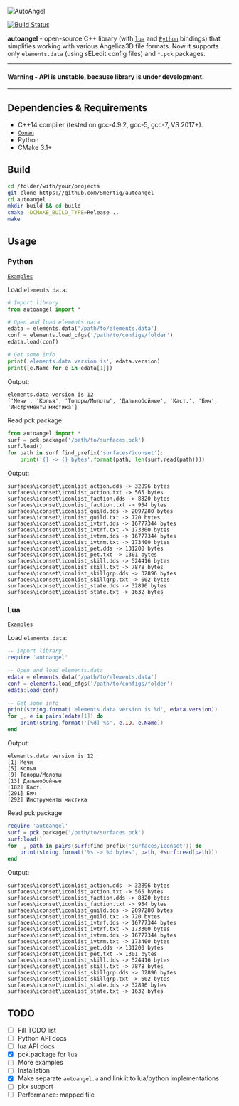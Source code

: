 ![AutoAngel](https://i.imgur.com/Aekz7zn.png)

[![Build Status](https://travis-ci.org/Smertig/autoangel.svg?branch=master)](https://travis-ci.org/Smertig/autoangel)

**autoangel** - open-source C++ library (with [`lua`](https://www.lua.org/) and [`Python`](https://www.python.org/) bindings) that simplifies working with various Angelica3D file formats. Now it supports only `elements.data` (using sELedit config files) and `*.pck` packages.

---

#### Warning - API is unstable, because library is under development.

---

## Dependencies & Requirements
- C++14 compiler (tested on gcc-4.9.2, gcc-5, gcc-7, VS 2017+).
- [`Conan`](https://conan.io/downloads.html)
- Python
- CMake 3.1+



## Build
```sh
cd /folder/with/your/projects
git clone https://github.com/Smertig/autoangel
cd autoangel
mkdir build && cd build
cmake -DCMAKE_BUILD_TYPE=Release ..
make
```

## Usage
### Python

[`Examples`](https://github.com/Smertig/autoangel/tree/master/examples/py)

Load `elements.data`:
```python
# Import library
from autoangel import *

# Open and load elements.data
edata = elements.data('/path/to/elements.data')
conf = elements.load_cfgs('/path/to/configs/folder')
edata.load(conf)

# Get some info
print('elements.data version is', edata.version)
print([e.Name for e in edata[1]])
```

Output:
```
elements.data version is 12
['Мечи', 'Копья', 'Топоры/Молоты', 'Дальнобойные', 'Каст.', 'Бич', 'Инструменты мистика']
```

Read pck package
```python
from autoangel import *
surf = pck.package('/path/to/surfaces.pck')
surf.load()
for path in surf.find_prefix('surfaces/iconset'):
    print('{} -> {} bytes'.format(path, len(surf.read(path))))
```

Output:
```
surfaces\iconset\iconlist_action.dds -> 32896 bytes
surfaces\iconset\iconlist_action.txt -> 565 bytes
surfaces\iconset\iconlist_faction.dds -> 8320 bytes
surfaces\iconset\iconlist_faction.txt -> 954 bytes
surfaces\iconset\iconlist_guild.dds -> 2097280 bytes
surfaces\iconset\iconlist_guild.txt -> 720 bytes
surfaces\iconset\iconlist_ivtrf.dds -> 16777344 bytes
surfaces\iconset\iconlist_ivtrf.txt -> 173300 bytes
surfaces\iconset\iconlist_ivtrm.dds -> 16777344 bytes
surfaces\iconset\iconlist_ivtrm.txt -> 173400 bytes
surfaces\iconset\iconlist_pet.dds -> 131200 bytes
surfaces\iconset\iconlist_pet.txt -> 1301 bytes
surfaces\iconset\iconlist_skill.dds -> 524416 bytes
surfaces\iconset\iconlist_skill.txt -> 7878 bytes
surfaces\iconset\iconlist_skillgrp.dds -> 32896 bytes
surfaces\iconset\iconlist_skillgrp.txt -> 602 bytes
surfaces\iconset\iconlist_state.dds -> 32896 bytes
surfaces\iconset\iconlist_state.txt -> 1632 bytes
```

### Lua

[`Examples`](https://github.com/Smertig/autoangel/tree/master/examples/lua)

Load `elements.data`:
```lua
-- Import library
require 'autoangel'

-- Open and load elements.data
edata = elements.data('/path/to/elements.data')
conf = elements.load_cfgs('/path/to/configs/folder')
edata:load(conf)

-- Get some info
print(string.format('elements.data version is %d', edata.version))
for _, e in pairs(edata[1]) do
	print(string.format('[%d] %s', e.ID, e.Name))
end
```

Output:
```
elements.data version is 12
[1] Мечи
[5] Копья
[9] Топоры/Молоты
[13] Дальнобойные
[182] Каст.
[291] Бич
[292] Инструменты мистика
```

Read pck package
```lua
require 'autoangel'
surf = pck.package('/path/to/surfaces.pck')
surf:load()
for _, path in pairs(surf:find_prefix('surfaces/iconset')) do
    print(string.format('%s -> %d bytes', path, #surf:read(path)))    
end
```

Output:
```
surfaces\iconset\iconlist_action.dds -> 32896 bytes
surfaces\iconset\iconlist_action.txt -> 565 bytes
surfaces\iconset\iconlist_faction.dds -> 8320 bytes
surfaces\iconset\iconlist_faction.txt -> 954 bytes
surfaces\iconset\iconlist_guild.dds -> 2097280 bytes
surfaces\iconset\iconlist_guild.txt -> 720 bytes
surfaces\iconset\iconlist_ivtrf.dds -> 16777344 bytes
surfaces\iconset\iconlist_ivtrf.txt -> 173300 bytes
surfaces\iconset\iconlist_ivtrm.dds -> 16777344 bytes
surfaces\iconset\iconlist_ivtrm.txt -> 173400 bytes
surfaces\iconset\iconlist_pet.dds -> 131200 bytes
surfaces\iconset\iconlist_pet.txt -> 1301 bytes
surfaces\iconset\iconlist_skill.dds -> 524416 bytes
surfaces\iconset\iconlist_skill.txt -> 7878 bytes
surfaces\iconset\iconlist_skillgrp.dds -> 32896 bytes
surfaces\iconset\iconlist_skillgrp.txt -> 602 bytes
surfaces\iconset\iconlist_state.dds -> 32896 bytes
surfaces\iconset\iconlist_state.txt -> 1632 bytes
```

## TODO
- [ ] Fill TODO list
- [ ] Python API docs
- [ ] lua API docs
- [x] pck.package for `lua`
- [ ] More examples
- [ ] Installation
- [x] Make separate `autoangel.a` and link it to lua/python implementations
- [ ] pkx support
- [ ] Performance: mapped file
